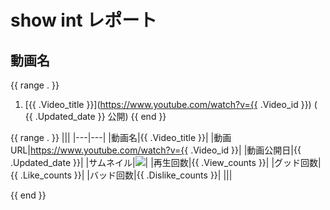 # show int レポート

## 動画名

{{ range . }}
1. [{{ .Video_title }}](https://www.youtube.com/watch?v={{ .Video_id }}) ( {{ .Updated_date }} 公開)
{{ end }}

{{ range . }}
|||
|---|---|
|動画名|{{ .Video_title }}|
|動画URL|https://www.youtube.com/watch?v={{ .Video_id }}|
|動画公開日|{{ .Updated_date }}|
|サムネイル|<img src="images/thumbnail_{{ .Video_id }}.jpg">|
|再生回数|{{ .View_counts }}|
|グッド回数|{{ .Like_counts }}|
|バッド回数|{{ .Dislike_counts }}|
|||
<div style="page-break-before:always"></div>
{{ end }}
